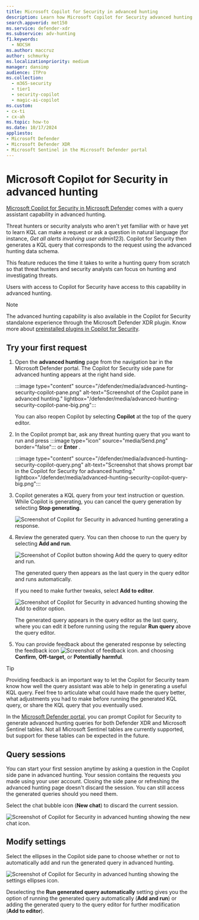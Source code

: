 ```yaml
---
title: Microsoft Copilot for Security in advanced hunting
description: Learn how Microsoft Copilot for Security advanced hunting (NL2KQL) plugin can generate a KQL query for you.
search.appverid: met150
ms.service: defender-xdr
ms.subservice: adv-hunting
f1.keywords:
  - NOCSH
ms.author: maccruz
author: schmurky
ms.localizationpriority: medium
manager: dansimp
audience: ITPro
ms.collection:
  - m365-security
  - tier1
  - security-copilot
  - magic-ai-copilot
ms.custom:
- cx-ti
- cx-ah
ms.topic: how-to
ms.date: 10/17/2024
appliesto:
- Microsoft Defender
- Microsoft Defender XDR
- Microsoft Sentinel in the Microsoft Defender portal
---
```


# Microsoft Copilot for Security in advanced hunting

[Microsoft Copilot for Security in Microsoft Defender](security-copilot-in-microsoft-365-defender.md) comes with a query assistant capability in advanced hunting.

Threat hunters or security analysts who aren't yet familiar with or have yet to learn KQL can make a request or ask a question in natural language (for instance, *Get all alerts involving user admin123*). Copilot for Security then generates a KQL query that corresponds to the request using the advanced hunting data schema.

This feature reduces the time  it takes to write a hunting query from scratch so that threat hunters and security analysts can focus on hunting and investigating threats.

Users with access to Copilot for Security have access to this capability in advanced hunting.

> [!NOTE]
> The advanced hunting capability is also available in the Copilot for Security standalone experience through the Microsoft Defender XDR plugin. Know more about [preinstalled plugins in Copilot for Security](/security-copilot/manage-plugins#preinstalled-plugins).

## Try your first request

1. Open the **advanced hunting** page from the navigation bar in the Microsoft Defender portal. The Copilot for Security side pane for advanced hunting appears at the right hand side.

    :::image type="content" source="/defender/media/advanced-hunting-security-copilot-pane.png" alt-text="Screenshot of the Copilot pane in advanced hunting." lightbox="/defender/media/advanced-hunting-security-copilot-pane-big.png":::

    You can also reopen Copilot by selecting **Copilot** at the top of the query editor.
1. In the Copilot prompt bar, ask any threat hunting query that you want to run and press :::image type="icon" source="media/Send.png" border="false"::: or **Enter** .



    :::image type="content" source="/defender/media/advanced-hunting-security-copilot-query.png" alt-text="Screenshot that shows prompt bar in the Copilot for Security for advanced hunting." lightbox="/defender/media/advanced-hunting-security-copilot-query-big.png":::

1. Copilot generates a KQL query from your text instruction or question. While Copilot is generating, you can cancel the query generation by selecting **Stop generating**.

    ![Screenshot of Copilot for Security in advanced hunting generating a response.](/defender/media/advanced-hunting-security-copilot-generate.png)


1. Review the generated query. You can then choose to run the query by selecting **Add and run**.

   ![Screenshot of Copilot button showing Add the query to query editor and run.](/defender/media/advanced-hunting-security-copilot-run-query.png)

    The generated query then appears as the last query in the query editor and runs automatically.

    If you need to make further tweaks, select **Add to editor**.

   ![Screenshot of Copilot for Security in advanced hunting showing the Add to editor option.](/defender/media/advanced-hunting-security-copilot-add-editor.png)

    The generated query appears in the query editor as the last query, where you can edit it before running using the regular **Run query** above the query editor.


1. You can provide feedback about the generated response by selecting the feedback icon ![Screenshot of feedback icon.](/defender/media/advanced-hunting-security-copilot-feedback-icon.png) and choosing **Confirm**, **Off-target**, or **Potentially harmful**.


> [!TIP]
> Providing feedback is an important way to let the Copilot for Security team know how well the query assistant was able to help in generating a useful KQL query. Feel free to articulate what could have made the query better, what adjustments you had to make before running the generated KQL query, or share the KQL query that you eventually used.


In the [Microsoft Defender portal](advanced-hunting-microsoft-defender.md), you can prompt Copilot for Security to generate advanced hunting queries for both Defender XDR and Microsoft Sentinel tables. Not all Microsoft Sentinel tables are currently supported, but support for these tables can be expected in the future.

## Query sessions

You can start your first session anytime by asking a question in the Copilot side pane in advanced hunting. Your session contains the requests you made using your user account. Closing the side pane or refreshing the advanced hunting page doesn't discard the session. You can still access the generated queries should you need them.

Select the chat bubble icon (**New chat**) to discard the current session.

   ![Screenshot of Copilot for Security in advanced hunting showing the new chat icon.](/defender/media/advanced-hunting-security-copilot-clear-session.png)

## Modify settings

Select the ellipses in the Copilot side pane to choose whether or not to automatically add and run the generated query in advanced hunting.

   ![Screenshot of Copilot for Security in advanced hunting showing the settings ellipses icon.](/defender/media/advanced-hunting-security-copilot-settings.png)

Deselecting the **Run generated query automatically** setting gives you the option of running the generated query automatically (**Add and run**) or adding the generated query to the query editor for further modification (**Add to editor**).
